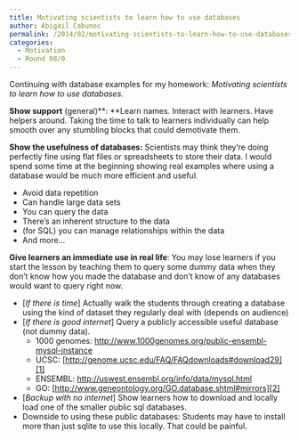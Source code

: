 ```yaml
---
title: Motivating scientists to learn how to use databases
author: Abigail Cabunoc
permalink: /2014/02/motivating-scientists-to-learn-how-to-use-databases/
categories:
  - Motivation
  - Round 08/0
---
```

Continuing with database examples for my homework: *Motivating scientists to learn how to use databases.*

**Show support** (general)**: **Learn names. Interact with learners. Have helpers around. Taking the time to talk to learners individually can help smooth over any stumbling blocks that could demotivate them.

**Show the usefulness of databases:** Scientists may think they’re doing perfectly fine using flat files or spreadsheets to store their data. I would spend some time at the beginning showing real examples where using a database would be much more efficient and useful.

*   Avoid data repetition
*   Can handle large data sets
*   You can query the data
*   There’s an inherent structure to the data
*   (for SQL) you can manage relationships within the data
*   And more…

**Give learners an immediate use in real life**: You may lose learners if you start the lesson by teaching them to query some dummy data when they don’t know how you made the database and don’t know of any databases would want to query right now.

*   [*If there is time*] Actually walk the students through creating a database using the kind of dataset they regularly deal with (depends on audience)
*   [*If there is good internet*] Query a publicly accessible useful database (not dummy data). 
    *   1000 genomes: <http://www.1000genomes.org/public-ensembl-mysql-instance>
    *   UCSC: [http://genome.ucsc.edu/FAQ/FAQdownloads#download29][1]
    *   ENSEMBL: <http://uswest.ensembl.org/info/data/mysql.html>
    *   GO: [http://www.geneontology.org/GO.database.shtml#mirrors][2]
*   [*Backup with no internet*] Show learners how to download and locally load one of the smaller public sql databases.
*   Downside to using these public databases: Students may have to install more than just sqlite to use this locally. That could be painful.

 [1]: http://genome.ucsc.edu/FAQ/FAQdownloads%23download29
 [2]: http://www.geneontology.org/GO.database.shtml%23mirrors
